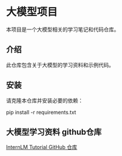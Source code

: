 # 大模型项目

本项目是一个大模型相关的学习笔记和代码仓库。

##  介绍

此仓库包含关于大模型的学习资料和示例代码。

## 安装

请克隆本仓库并安装必要的依赖：

pip install -r requirements.txt

##  大模型学习资料 github仓库

[InternLM Tutorial GitHub 仓库](https://github.com/InternLM/Tutorial)







